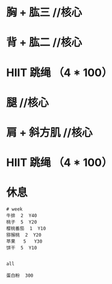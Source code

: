 
 
# 胸 + 肱三     //核心
# 背 + 肱二     //核心
# HIIT  跳绳 （4 * 100）

# 腿           //核心
# 肩 + 斜方肌   //核心
# HIIT  跳绳 （4 * 100）

# 休息  





```
# week
牛排  2  Y40
桃子  5  Y20 
樱桃番茄  1  Y10
猕猴桃  2  Y20
苹果   5   Y30
饼干  5  Y10


all

蛋白粉  300

```

